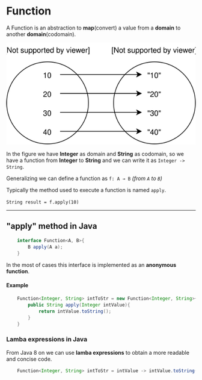 # Function
A Function is an abstraction to **map**(convert) a value from a **domain** to another **domain**(codomain).

<img class="centered" src="src/main/resources/imgs/function.svg" />

In the figure we have **Integer** as domain and **String** as codomain, so we have a function from **Integer** to **String** 
and we can write it as `Integer -> String`.

Generalizing we can define a function as `f: A → B` _(from `A` to `B`)_

Typically the method used to execute a function is named `apply`. 

`String result = f.apply(10)`

---
## "apply" method in Java

```java
    interface Function<A, B>{
        B apply(A a);
    }
```

In the most of cases this interface is implemented as an **anonymous function**.

#### Example
```java
    Function<Integer, String> intToStr = new Function<Integer, String>{
        public String apply(Integer intValue){
            return intValue.toString();
        }   
    }
```

### Lamba expressions in Java
From Java 8 on we can use **lamba expressions** to obtain a more readable and concise code.

```java
    Function<Integer, String> intToStr = intValue -> intValue.toString();
```

